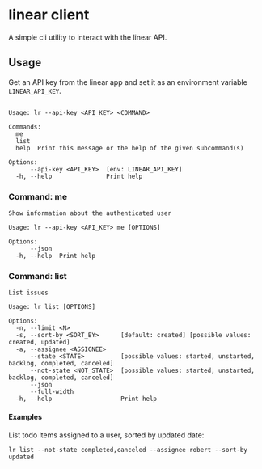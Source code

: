 # linear client

A simple cli utility to interact with the linear API.


## Usage

Get an API key from the linear app and set it as an environment variable `LINEAR_API_KEY`.

```

Usage: lr --api-key <API_KEY> <COMMAND>

Commands:
  me
  list
  help  Print this message or the help of the given subcommand(s)

Options:
      --api-key <API_KEY>  [env: LINEAR_API_KEY]
  -h, --help               Print help
```

### Command: me

```
Show information about the authenticated user

Usage: lr --api-key <API_KEY> me [OPTIONS]

Options:
      --json
  -h, --help  Print help
```

### Command: list

```
List issues

Usage: lr list [OPTIONS]

Options:
  -n, --limit <N>
  -s, --sort-by <SORT_BY>      [default: created] [possible values: created, updated]
  -a, --assignee <ASSIGNEE>
      --state <STATE>          [possible values: started, unstarted, backlog, completed, canceled]
      --not-state <NOT_STATE>  [possible values: started, unstarted, backlog, completed, canceled]
      --json
      --full-width
  -h, --help                   Print help
```

#### Examples

List todo items assigned to a user, sorted by updated date:

```
lr list --not-state completed,canceled --assignee robert --sort-by updated
```
